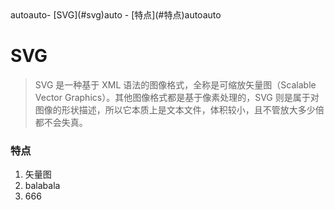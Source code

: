 <!-- TOC -->autoauto- [SVG](#svg)auto		- [特点](#特点)autoauto<!-- /TOC -->

# SVG
> SVG 是一种基于 XML 语法的图像格式，全称是可缩放矢量图（Scalable Vector Graphics）。其他图像格式都是基于像素处理的，SVG 则是属于对图像的形状描述，所以它本质上是文本文件，体积较小，且不管放大多少倍都不会失真。

### 特点
1. 矢量图
2. balabala
3. 666 
